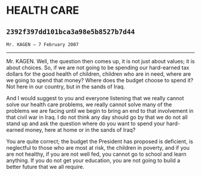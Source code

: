 # HEALTH CARE
## `2392f397dd101bca3a98e5b8527b7d44`
`Mr. KAGEN — 7 February 2007`

---


Mr. KAGEN. Well, the question then comes up, it is not just about 
values; it is about choices. So, if we are not going to be spending our 
hard-earned tax dollars for the good health of children, children who 
are in need, where are we going to spend that money? Where does the 
budget choose to spend it? Not here in our country, but in the sands of 
Iraq.



And I would suggest to you and everyone listening that we really 
cannot solve our health care problems, we really cannot solve many of 
the problems we are facing until we begin to bring an end to that 
involvement in that civil war in Iraq. I do not think any day should go 
by that we do not all stand up and ask the question where do you want 
to spend your hard-earned money, here at home or in the sands of Iraq?

You are quite correct; the budget the President has proposed is 
deficient, is neglectful to those who are most at risk, the children in 
poverty, and if you are not healthy, if you are not well fed, you 
cannot go to school and learn anything. If you do not get your 
education, you are not going to build a better future that we all 
require.